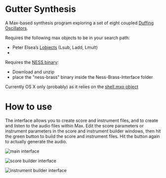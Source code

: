 # Gutter Synthesis
A Max-based synthesis program exploring a set of eight coupled [Duffing Oscillators](https://en.wikipedia.org/wiki/Duffing_equation).

Requires the following max objects to be in your search path:
- Peter Elsea’s [Lobjects](http://peterelsea.com/lobjects.html) (Lsub, Ladd, Lmult)
- 

Requires the [NESS binary](http://www.ness.music.ed.ac.uk/music-and-tools/releases):
- Download and unzip
- place the "ness-brass" binary inside the Ness-Brass-Interface folder

Currently OS X only (probably) as it relies on the [shell.mxo object](https://github.com/jeremybernstein/shell/releases/tag/1.0b2)

# How to use

The interface allows you to create score and instrument files, and to create and listen to the audio files within Max.
Edit the score parameters or instrument parameters in the score and instrument builder windows, then hit the green button to build the score and instrument files. Hit the button again to actually generate the audio.

![main interface](http://tommudd.co.uk/ness/brass_main.png)

![score builder interface](http://tommudd.co.uk/ness/brass_score.png)

![instrument builder interface](http://tommudd.co.uk/ness/brass_instrument.png)
